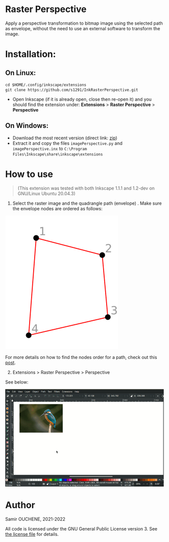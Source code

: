 # Raster Perspective

Apply a perspective transformation to bitmap image using the selected path as envelope, without the need to use an external software to transform the image.

# Installation:

## On Linux:

```
cd $HOME/.config/inkscape/extensions
git clone https://github.com/s1291/InkRasterPerspective.git
```

* Open Inkscape (if it is already open, close then re-open it) and you should find the extension under: **Extensions** > **Raster Perspective** > **Perspective**

## On Windows:

* Download the most recent version (direct link: [zip](https://github.com/s1291/InkRasterPerspective/archive/refs/heads/master.zip))
* Extract it and copy the files `imagePerspective.py` and `imagePerspective.inx` to `C:\Program Files\Inkscape\share\inkscape\extensions`


# How to use

> (This extension was tested with both Inkscape 1.1.1 and 1.2-dev on GNU/Linux Ubuntu 20.04.3)

1. Select the raster image and the quadrangle path (envelope) . Make sure the envelope nodes are ordered as follows:

![order of enveloppe nodes](imgs/order_of_nodes.png)

For more details on how to find the nodes order for a path, check out this [post](https://graphicdesign.stackexchange.com/a/155289/147300).

2. Extensions > Raster Perspective > Perspective

See below:

![How to use the extension](imgs/howto.gif)

# Author
Samir OUCHENE, 2021-2022

All code is licensed under the GNU General Public License version 3. See [the license file](https://github.com/s1291/InkRasterPerspective/blob/master/LICENSE) for details.
